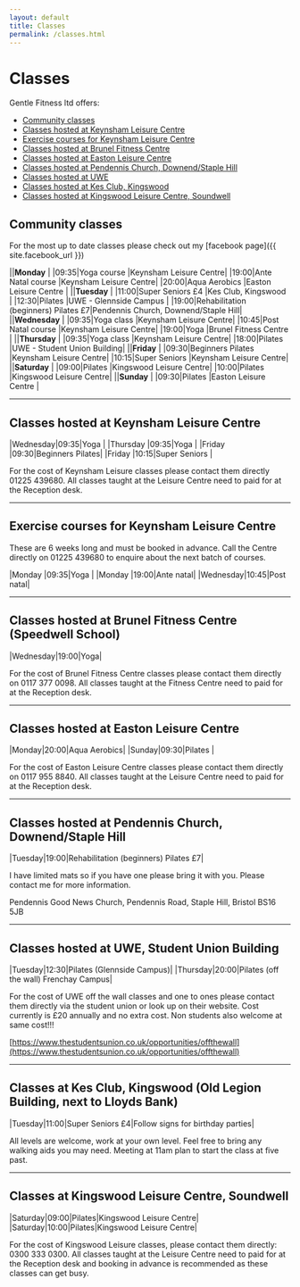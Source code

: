 ```yaml
---
layout: default
title: Classes
permalink: /classes.html
---
```


# Classes

Gentle Fitness ltd offers:

- [Community classes](#community-classes)
- [Classes hosted at Keynsham Leisure Centre](#classes-hosted-at-keynsham-leisure-centre)
- [Exercise courses for Keynsham Leisure Centre](#exercise-courses-for-keynsham-leisure-centre)
- [Classes hosted at Brunel Fitness Centre](#classes-hosted-at-brunel-fitness-centre-speedwell-school)
- [Classes hosted at Easton Leisure Centre](#classes-hosted-at-easton-leisure-centre)
- [Classes hosted at Pendennis Church, Downend/Staple Hill](#classes-hosted-at-pendennis-church-downendstaple-hill)
- [Classes hosted at UWE](#classes-hosted-at-uwe-student-union-building)
- [Classes hosted at Kes Club, Kingswood](#classes-at-kes-club-kingswood-old-legion-building-next-to-lloyds-bank)
- [Classes hosted at Kingswood Leisure Centre, Soundwell](#classes-at-kingswood-leisure-centre-soundwell)

## Community classes

For the most up to date classes please check out my
[facebook page]({{ site.facebook_url }})

||**Monday**                                       |
|09:35|Yoga course         |Keynsham Leisure Centre|
|19:00|Ante Natal course   |Keynsham Leisure Centre|
|20:00|Aqua Aerobics       |Easton Leisure Centre  |
||**Tuesday**                                      |
|11:00|Super Seniors £4    |Kes Club, Kingswood    |
|12:30|Pilates             |UWE - Glennside Campus |
|19:00|Rehabilitation (beginners) Pilates £7|Pendennis Church, Downend/Staple Hill|
||**Wednesday**                                    |
|09:35|Yoga class          |Keynsham Leisure Centre|
|10:45|Post Natal course   |Keynsham Leisure Centre|
|19:00|Yoga                |Brunel Fitness Centre  |
||**Thursday**                                     |
|09:35|Yoga class          |Keynsham Leisure Centre|
|18:00|Pilates             |UWE - Student Union Building|
||**Friday**                                       |
|09:30|Beginners Pilates   |Keynsham Leisure Centre|
|10:15|Super Seniors       |Keynsham Leisure Centre|
||**Saturday**                                     |
|09:00|Pilates             |Kingswood Leisure Centre|
|10:00|Pilates             |Kingswood Leisure Centre|
||**Sunday**                                       |
|09:30|Pilates             |Easton Leisure Centre  |

-------------------------------------------------------------------------------

## Classes hosted at Keynsham Leisure Centre

|Wednesday|09:35|Yoga             |
|Thursday |09:35|Yoga             |
|Friday   |09:30|Beginners Pilates|
|Friday   |10:15|Super Seniors    |

For the cost of Keynsham Leisure classes please contact them directly 01225 439680.
All classes taught at the Leisure Centre need to paid for at the Reception desk.

-------------------------------------------------------------------------------

## Exercise courses for Keynsham Leisure Centre

These are 6 weeks long and must be booked in advance.
Call the Centre directly on 01225 439680 to enquire about the next batch of courses.

|Monday   |09:35|Yoga      |
|Monday   |19:00|Ante natal|
|Wednesday|10:45|Post natal|

-------------------------------------------------------------------------------

## Classes hosted at Brunel Fitness Centre (Speedwell School)

|Wednesday|19:00|Yoga|

For the cost of Brunel Fitness Centre classes please contact them directly on 0117 377 0098.
All classes taught at the Fitness Centre need to paid for at the Reception desk.

-------------------------------------------------------------------------------

## Classes hosted at Easton Leisure Centre

|Monday|20:00|Aqua Aerobics|
|Sunday|09:30|Pilates      |

For the cost of Easton Leisure Centre classes please contact them directly on 0117 955 8840.
All classes taught at the Leisure Centre need to paid for at the Reception desk.

-------------------------------------------------------------------------------

## Classes hosted at Pendennis Church, Downend/Staple Hill

|Tuesday|19:00|Rehabilitation (beginners) Pilates £7|

I have limited mats so if you have one please bring it with you.
Please contact me for more information.

Pendennis Good News Church, Pendennis Road, Staple Hill, Bristol BS16 5JB

-------------------------------------------------------------------------------

## Classes hosted at UWE, Student Union Building

|Tuesday|12:30|Pilates (Glennside Campus)|
|Thursday|20:00|Pilates (off the wall) Frenchay Campus|

For the cost of UWE off the wall classes and one to ones please contact them
directly via the student union or look up on their website. Cost currently is £20
annually and no extra cost. Non students also welcome at same cost!!!

[https://www.thestudentsunion.co.uk/opportunities/offthewall](https://www.thestudentsunion.co.uk/opportunities/offthewall)

-------------------------------------------------------------------------------

## Classes at Kes Club, Kingswood (Old Legion Building, next to Lloyds Bank)

|Tuesday|11:00|Super Seniors £4|Follow signs for birthday parties|

All levels are welcome, work at your own level. Feel free to bring any walking
aids you may need. Meeting at 11am plan to start the class at five past.

-------------------------------------------------------------------------------

## Classes at Kingswood Leisure Centre, Soundwell

|Saturday|09:00|Pilates|Kingswood Leisure Centre|
|Saturday|10:00|Pilates|Kingswood Leisure Centre|

For the cost of Kingswood Leisure classes, please contact them directly: 
0300 333 0300. All classes taught at the Leisure Centre need to paid for at the
Reception desk and booking in advance is recommended as these classes can get busy.
